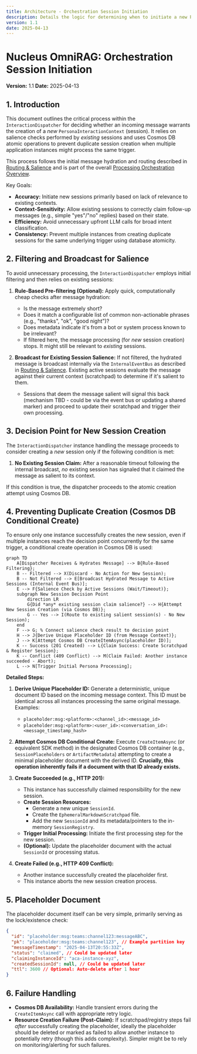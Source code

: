 ```yaml
---
title: Architecture - Orchestration Session Initiation
description: Details the logic for determining when to initiate a new Persona Interaction Context (session) using contextual salience and preventing duplicate creation via Cosmos DB atomic operations.
version: 1.1
date: 2025-04-13
---
```


# Nucleus OmniRAG: Orchestration Session Initiation

**Version:** 1.1
**Date:** 2025-04-13

## 1. Introduction

This document outlines the critical process within the `InteractionDispatcher` for deciding whether an incoming message warrants the creation of a *new* `PersonaInteractionContext` (session). It relies on salience checks performed by *existing* sessions and uses Cosmos DB atomic operations to prevent duplicate session creation when multiple application instances might process the same trigger.

This process follows the initial message hydration and routing described in [Routing & Salience](./ARCHITECTURE_ORCHESTRATION_ROUTING.md) and is part of the overall [Processing Orchestration Overview](../ARCHITECTURE_PROCESSING_ORCHESTRATION.md).

Key Goals:
*   **Accuracy:** Initiate new sessions primarily based on lack of relevance to existing contexts.
*   **Context-Sensitivity:** Allow existing sessions to correctly claim follow-up messages (e.g., simple "yes"/"no" replies) based on their state.
*   **Efficiency:** Avoid unnecessary upfront LLM calls for broad intent classification.
*   **Consistency:** Prevent multiple instances from creating duplicate sessions for the same underlying trigger using database atomicity.

## 2. Filtering and Broadcast for Salience

To avoid unnecessary processing, the `InteractionDispatcher` employs initial filtering and then relies on existing sessions:

1.  **Rule-Based Pre-filtering (Optional):** Apply quick, computationally cheap checks after message hydration:
    *   Is the message extremely short?
    *   Does it match a configurable list of common non-actionable phrases (e.g., "thanks", "ok", "good night")?
    *   Does metadata indicate it's from a bot or system process known to be irrelevant?
    *   If filtered here, the message processing (for *new* session creation) stops. It might still be relevant to *existing* sessions.

2.  **Broadcast for Existing Session Salience:** If not filtered, the hydrated message is broadcast internally via the `InternalEventBus` as described in [Routing & Salience](./ARCHITECTURE_ORCHESTRATION_ROUTING.md). Existing active sessions evaluate the message against their current context (scratchpad) to determine if it's salient to them.
    *   Sessions that deem the message salient will signal this back (mechanism TBD - could be via the event bus or updating a shared marker) and proceed to update their scratchpad and trigger their own processing.

## 3. Decision Point for New Session Creation

The `InteractionDispatcher` instance handling the message proceeds to consider creating a *new* session only if the following condition is met:

1.  **No Existing Session Claim:** After a reasonable timeout following the internal broadcast, *no* existing session has signaled that it claimed the message as salient to its context.

If this condition is true, the dispatcher proceeds to the atomic creation attempt using Cosmos DB.

## 4. Preventing Duplicate Creation (Cosmos DB Conditional Create)

To ensure only one instance successfully creates the new session, even if multiple instances reach the decision point concurrently for the same trigger, a conditional create operation in Cosmos DB is used:

```mermaid
graph TD
    A[Dispatcher Receives & Hydrates Message] --> B{Rule-Based Filtering};
    B -- Filtered --> X(Discard - No Action for New Session);
    B -- Not Filtered --> E[Broadcast Hydrated Message to Active Sessions (Internal Event Bus)];
    E --> F{Salience Check by Active Sessions (Wait/Timeout)};
    subgraph New Session Decision Point
        direction LR
        G{Did *any* existing session claim salience?} --> H{Attempt New Session Creation (via Cosmos DB)};
        G -- Yes --> I(Route to existing salient session(s) - No New Session);
    end
    F --> G; % Connect salience check result to decision point
    H --> J{Derive Unique Placeholder ID (from Message Context)};
    J --> K[Attempt Cosmos DB CreateItemAsync(placeholder ID)];
    K -- Success (201 Created) --> L{Claim Success: Create Scratchpad & Register Session};
    K -- Conflict (409 Conflict) --> M(Claim Failed: Another instance succeeded - Abort);
    L --> N[Trigger Initial Persona Processing];
```

**Detailed Steps:**

1.  **Derive Unique Placeholder ID:** Generate a deterministic, unique document ID based on the incoming message context. This ID must be identical across all instances processing the same original message. Examples:
    *   `placeholder:msg:<platform>:<channel_id>:<message_id>`
    *   `placeholder:msg:<platform>:<user_id>:<conversation_id>:<message_timestamp_hash>`

2.  **Attempt Cosmos DB Conditional Create:** Execute `CreateItemAsync` (or equivalent SDK method) in the designated Cosmos DB container (e.g., `SessionPlaceholders` or `ArtifactMetadata`) attempting to create a minimal placeholder document with the derived ID. **Crucially, this operation inherently fails if a document with that ID already exists.**

3.  **Create Succeeded (e.g., HTTP 201):**
    *   This instance has successfully claimed responsibility for the new session.
    *   **Create Session Resources:**
        *   Generate a new unique `SessionId`.
        *   Create the `EphemeralMarkdownScratchpad` file.
        *   Add the new `SessionId` and its metadata/pointers to the in-memory `SessionRegistry`.
    *   **Trigger Initial Processing:** Initiate the first processing step for the new session.
    *   **(Optional):** Update the placeholder document with the actual `SessionId` or processing status.

4.  **Create Failed (e.g., HTTP 409 Conflict):**
    *   Another instance successfully created the placeholder first.
    *   This instance aborts the new session creation process.

## 5. Placeholder Document

The placeholder document itself can be very simple, primarily serving as the lock/existence check:

```json
{
  "id": "placeholder:msg:teams:channel123:messageABC",
  "pk": "placeholder:msg:teams:channel123", // Example partition key
  "messageTimestamp": "2025-04-13T20:55:33Z",
  "status": "claimed", // Could be updated later
  "claimingInstanceId": "aca-instance-xyz",
  "createdSessionId": null, // Could be updated later
  "ttl": 3600 // Optional: Auto-delete after 1 hour
}
```

## 6. Failure Handling

*   **Cosmos DB Availability:** Handle transient errors during the `CreateItemAsync` call with appropriate retry logic.
*   **Resource Creation Failure (Post-Claim):** If scratchpad/registry steps fail *after* successfully creating the placeholder, ideally the placeholder should be deleted or marked as failed to allow another instance to potentially retry (though this adds complexity). Simpler might be to rely on monitoring/alerting for such failures.
